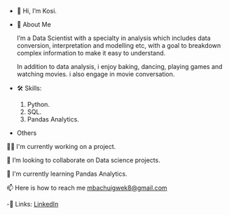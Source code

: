 - 👋 Hi, I’m Kosi.
- 👀 About Me
    
    I’m a Data Scientist with a specialty in analysis which includes data conversion, interpretation and modelling etc, with a goal to breakdown complex information to make it easy to understand.

   In addition to data analysis, i enjoy baking, dancing, playing games and watching movies. i also engage in movie conversation.
- 🛠 Skills:
    1. Python.
    2. SQL.
    3. Pandas Analytics. 


-  Others
 
👩‍💻 I'm currently working on a project.

 💞️ I’m looking to collaborate on Data science projects.

🧠 I'm currently learning Pandas Analytics.

📫 Here is how to reach me mbachuigwek8@gmail.com

-🔗 Links:
       [LinkedIn](https://www.linkedin.com/in/kosisochukwu-mbachu-igwe-945b541a8)


<!---
MsKohcee/MsKohcee is a ✨ special ✨ repository because its `README.md` (this file) appears on your GitHub profile.
You can click the Preview link to take a look at your changes.
--->
